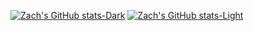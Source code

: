 [![Zach's GitHub stats-Dark](https://github-readme-stats.vercel.app/api?username=zachchan105&show_icons=true&theme=dark#gh-dark-mode-only)](https://github.com/zachchan105/github-readme-stats#gh-dark-mode-only)
[![Zach's GitHub stats-Light](https://github-readme-stats.vercel.app/api?username=zachchan105&show_icons=true&theme=default#gh-light-mode-only)](https://github.com/zachchan105/github-readme-stats#gh-light-mode-only)
 
